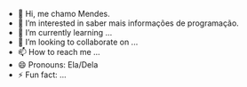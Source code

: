 - 👋 Hi, me chamo Mendes.
- 👀 I’m interested in saber mais informações de programação.
- 🌱 I’m currently learning ...
- 💞️ I’m looking to collaborate on ...
- 📫 How to reach me ...
- 😄 Pronouns: Ela/Dela
- ⚡ Fun fact: ...

<!---
eamendes3/eamendes3 is a ✨ special ✨ repository because its `README.md` (this file) appears on your GitHub profile.
You can click the Preview link to take a look at your changes.
--->

